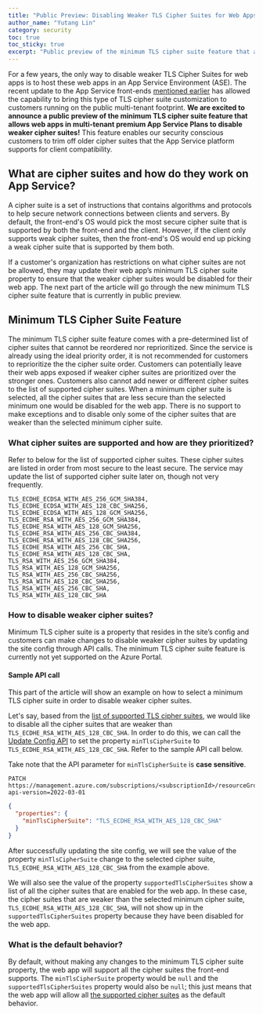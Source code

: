 ```yaml
---
title: "Public Preview: Disabling Weaker TLS Cipher Suites for Web Apps on Mutli-tenant Premium App Service Plans"
author_name: "Yutang Lin"
category: security
toc: true
toc_sticky: true
excerpt: "Public preview of the minimum TLS cipher suite feature that allows customers to disable weaker TLS cipher suites for their App Service web apps"
---
```


For a few years, the only way to disable weaker TLS Cipher Suites for web apps is to host these web apps in an App Service Environment (ASE). The recent update to the App Service front-ends [mentioned earlier](https://aka.ms/appservicekestrelyarp) has allowed the capability to bring this type of TLS cipher suite customization to customers running on the public multi-tenant footprint. **We are excited to announce a public preview of the minimum TLS cipher suite feature that allows web apps in multi-tenant premium App Service Plans to disable weaker cipher suites!** This feature enables our security conscious customers to trim off older cipher suites that the App Service platform supports for client compatibility. 

## What are cipher suites and how do they work on App Service? 

A cipher suite is a set of instructions that contains algorithms and protocols to help secure network connections between clients and servers. By default, the front-end's OS would pick the most secure cipher suite that is supported by both the front-end and the client. However, if the client only supports weak cipher suites, then the front-end's OS would end up picking a weak cipher suite that is supported by them both.  

If a customer's organization has restrictions on what cipher suites are not be allowed, they may update their web app’s minimum TLS cipher suite property to ensure that the weaker cipher suites would be disabled for their web app. The next part of the article will go through the new minimum TLS cipher suite feature that is currently in public preview. 

## Minimum TLS Cipher Suite Feature 

The minimum TLS cipher suite feature comes with a pre-determined list of cipher suites that cannot be reordered nor reprioritized. Since the service is already using the ideal priority order, it is not recommended for customers to reprioritize the the cipher suite order. Customers can potentially leave their web apps exposed if weaker cipher suites are prioritized over the stronger ones. Customers also cannot add newer or different cipher suites to the list of supported cipher suites. When a minimum cipher suite is selected, all the cipher suites that are less secure than the selected minimum one would be disabled for the web app. There is no support to make exceptions and to disable only some of the cipher suites that are weaker than the selected minimum cipher suite. 

### What cipher suites are supported and how are they prioritized? <a name="supported-cipher-suites"></a>

Refer to below for the list of supported cipher suites. These cipher suites are listed in order from most secure to the least secure. The service may update the list of supported cipher suite later on, though not very frequently. 

```
TLS_ECDHE_ECDSA_WITH_AES_256_GCM_SHA384, 
TLS_ECDHE_ECDSA_WITH_AES_128_CBC_SHA256, 
TLS_ECDHE_ECDSA_WITH_AES_128_GCM_SHA256, 
TLS_ECDHE_RSA_WITH_AES_256_GCM_SHA384, 
TLS_ECDHE_RSA_WITH_AES_128_GCM_SHA256, 
TLS_ECDHE_RSA_WITH_AES_256_CBC_SHA384, 
TLS_ECDHE_RSA_WITH_AES_128_CBC_SHA256, 
TLS_ECDHE_RSA_WITH_AES_256_CBC_SHA, 
TLS_ECDHE_RSA_WITH_AES_128_CBC_SHA, 
TLS_RSA_WITH_AES_256_GCM_SHA384, 
TLS_RSA_WITH_AES_128_GCM_SHA256, 
TLS_RSA_WITH_AES_256_CBC_SHA256, 
TLS_RSA_WITH_AES_128_CBC_SHA256, 
TLS_RSA_WITH_AES_256_CBC_SHA, 
TLS_RSA_WITH_AES_128_CBC_SHA 
```
 
### How to disable weaker cipher suites? 

Minimum TLS cipher suite is a property that resides in the site’s config and customers can make changes to disable weaker cipher suites by updating the site config through API calls. The minimum TLS cipher suite feature is currently not yet supported on the Azure Portal. 

#### Sample API call 

This part of the article will show an example on how to select a minimum TLS cipher suite in order to disable weaker cipher suites. 

Let's say, based from the [list of supported TLS cipher suites](#supported-cipher-suites), we would like to disable all the cipher suites that are weaker than `TLS_ECDHE_RSA_WITH_AES_128_CBC_SHA`. In order to do this, we can call the [Update Config API](https://learn.microsoft.com/rest/api/appservice/web-apps/update-configuration) to set the property `minTlsCipherSuite` to `TLS_ECDHE_RSA_WITH_AES_128_CBC_SHA`. Refer to the sample API call below.

Take note that the API parameter for `minTlsCipherSuite` is **case sensitive**. 

```
PATCH https://management.azure.com/subscriptions/<subscriptionId>/resourceGroups/<resourceGroup>/providers/Microsoft.Web/sites/<siteName>/config/web?api-version=2022-03-01 
```

``` json
{ 
  "properties": { 
    "minTlsCipherSuite": "TLS_ECDHE_RSA_WITH_AES_128_CBC_SHA" 
  } 
} 
```

After successfully updating the site config, we will see the value of the property `minTlsCipherSuite` change to the selected cipher suite, `TLS_ECDHE_RSA_WITH_AES_128_CBC_SHA` from the example above. 

We will also see the value of the property `supportedTlsCipherSuites` show a list of all the cipher suites that are enabled for the web app. In these case, the cipher suites that are weaker than the selected minimum cipher suite, `TLS_ECDHE_RSA_WITH_AES_128_CBC_SHA`,  will not show up in the `supportedTlsCipherSuites` property because they have been disabled for the web app.

### What is the default behavior? 

By default, without making any changes to the minimum TLS cipher suite property, the web app will support all the cipher suites the front-end supports. The `minTlsCipherSuite` property would be `null` and the `supportedTlsCipherSuites` property would also be `null`; this just means that the web app will allow all [the supported cipher suites](#supported-cipher-suites) as the default behavior. 

 
